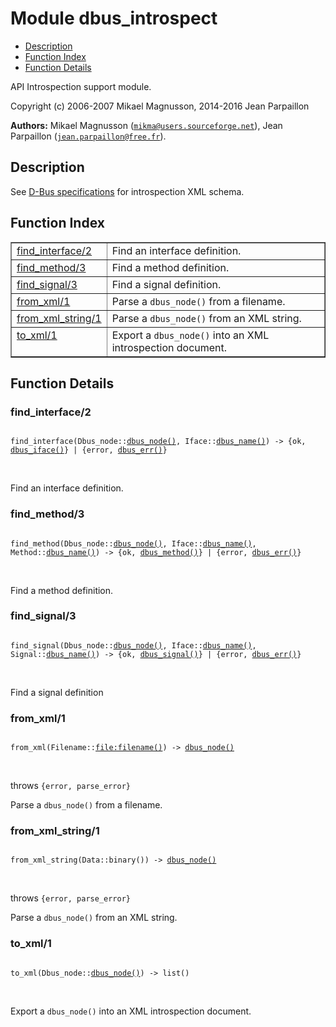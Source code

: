

# Module dbus_introspect #
* [Description](#description)
* [Function Index](#index)
* [Function Details](#functions)

API Introspection support module.

Copyright (c) 2006-2007 Mikael Magnusson, 2014-2016 Jean Parpaillon

__Authors:__ Mikael Magnusson ([`mikma@users.sourceforge.net`](mailto:mikma@users.sourceforge.net)), Jean Parpaillon ([`jean.parpaillon@free.fr`](mailto:jean.parpaillon@free.fr)).

<a name="description"></a>

## Description ##
See [D-Bus specifications](https://dbus.freedesktop.org/doc/dbus-specification.md#introspection-format)
for introspection XML schema.
<a name="index"></a>

## Function Index ##


<table width="100%" border="1" cellspacing="0" cellpadding="2" summary="function index"><tr><td valign="top"><a href="#find_interface-2">find_interface/2</a></td><td>Find an interface definition.</td></tr><tr><td valign="top"><a href="#find_method-3">find_method/3</a></td><td>Find a method definition.</td></tr><tr><td valign="top"><a href="#find_signal-3">find_signal/3</a></td><td>Find a signal definition.</td></tr><tr><td valign="top"><a href="#from_xml-1">from_xml/1</a></td><td>Parse a <code>dbus_node()</code> from a filename.</td></tr><tr><td valign="top"><a href="#from_xml_string-1">from_xml_string/1</a></td><td>Parse a <code>dbus_node()</code> from an XML string.</td></tr><tr><td valign="top"><a href="#to_xml-1">to_xml/1</a></td><td>Export a <code>dbus_node()</code> into an XML introspection document.</td></tr></table>


<a name="functions"></a>

## Function Details ##

<a name="find_interface-2"></a>

### find_interface/2 ###

<pre><code>
find_interface(Dbus_node::<a href="#type-dbus_node">dbus_node()</a>, Iface::<a href="#type-dbus_name">dbus_name()</a>) -&gt; {ok, <a href="#type-dbus_iface">dbus_iface()</a>} | {error, <a href="#type-dbus_err">dbus_err()</a>}
</code></pre>
<br />

Find an interface definition.

<a name="find_method-3"></a>

### find_method/3 ###

<pre><code>
find_method(Dbus_node::<a href="#type-dbus_node">dbus_node()</a>, Iface::<a href="#type-dbus_name">dbus_name()</a>, Method::<a href="#type-dbus_name">dbus_name()</a>) -&gt; {ok, <a href="#type-dbus_method">dbus_method()</a>} | {error, <a href="#type-dbus_err">dbus_err()</a>}
</code></pre>
<br />

Find a method definition.

<a name="find_signal-3"></a>

### find_signal/3 ###

<pre><code>
find_signal(Dbus_node::<a href="#type-dbus_node">dbus_node()</a>, Iface::<a href="#type-dbus_name">dbus_name()</a>, Signal::<a href="#type-dbus_name">dbus_name()</a>) -&gt; {ok, <a href="#type-dbus_signal">dbus_signal()</a>} | {error, <a href="#type-dbus_err">dbus_err()</a>}
</code></pre>
<br />

Find a signal definition

<a name="from_xml-1"></a>

### from_xml/1 ###

<pre><code>
from_xml(Filename::<a href="file.md#type-filename">file:filename()</a>) -&gt; <a href="#type-dbus_node">dbus_node()</a>
</code></pre>
<br />

throws `{error, parse_error}`

Parse a `dbus_node()` from a filename.

<a name="from_xml_string-1"></a>

### from_xml_string/1 ###

<pre><code>
from_xml_string(Data::binary()) -&gt; <a href="#type-dbus_node">dbus_node()</a>
</code></pre>
<br />

throws `{error, parse_error}`

Parse a `dbus_node()` from an XML string.

<a name="to_xml-1"></a>

### to_xml/1 ###

<pre><code>
to_xml(Dbus_node::<a href="#type-dbus_node">dbus_node()</a>) -&gt; list()
</code></pre>
<br />

Export a `dbus_node()` into an XML introspection document.


